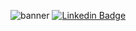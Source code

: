 ![banner](https://readme-typing-svg.herokuapp.com/?lines=Hello,+There!+👋;This+is+malaxi18....;Nice+to+meet+you!&center=false)
[![Linkedin Badge](https://img.shields.io/badge/-LinkedIn-0e76a8?style=flat-square&logo=Linkedin&logoColor=white)](https://www.linkedin.com/in/alam-pangestu-622bb0187/)

<!--START_SECTION:waka-->




<!--END_SECTION:waka-->
